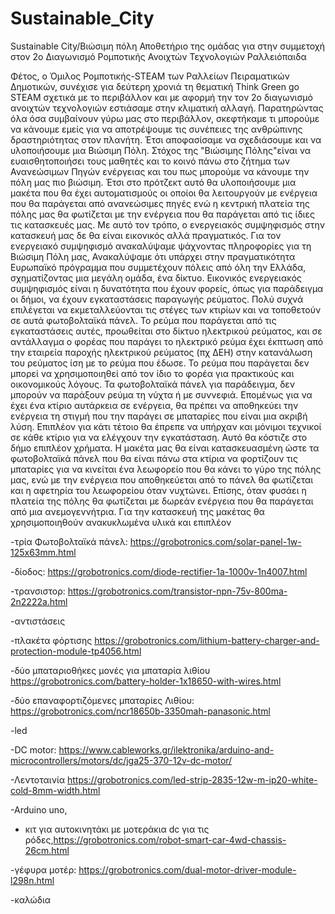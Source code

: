 # Sustainable_City
Sustainable City/Βιώσιμη πόλη
Αποθετήριο της ομάδας για στην συμμετοχή στον 2o Διαγωνισμό Ρομποτικής Ανοιχτών Τεχνολογιών 
Ραλλειόπαιδα

Φέτος, ο Όμιλος Ρομποτικής-STEAM των Ραλλείων Πειραματικών Δημοτικών, συνέχισε για δεύτερη χρονιά τη θεματική Think Green go STEAM σχετικά με το περιβάλλον και με αφορμή την τον 2ο διαγωνισμό ανοιχτών τεχνολογιών εστιάσαμε στην κλιματική αλλαγή. Παρατηρώντας όλα όσα συμβαίνουν γύρω μας στο περιβάλλον, σκεφτήκαμε τι μπορούμε να κάνουμε εμείς για να αποτρέψουμε τις συνέπειες της ανθρώπινης δραστηριότητας στον πλανήτη. 
Έτσι αποφασίσαμε να σχεδιάσουμε και να υλοποιήσουμε μια Βιώσιμη Πόλη. Στόχος της "Βιώσιμης Πόλης"είναι να ευαισθητοποιήσει τους μαθητές και το κοινό πάνω στο ζήτημα των Ανανεώσιμων Πηγών ενέργειας και του πως μπορούμε να κάνουμε την πόλη μας πιο βιώσιμη. Έτσι στο πρότζεκτ αυτό θα υλοποιήσουμε μια μακέτα που θα έχει αυτοματισμούς οι οποίοι θα λειτουργούν με ενέργεια που θα παράγεται από ανανεώσιμες πηγές ενώ η κεντρική πλατεία της πόλης μας θα φωτίζεται με την ενέργεια που θα παράγεται από τις ίδιες τις κατασκευές μας. 
Με αυτό τον τρόπο, ο ενεργειακός συμψηφισμός στην κατασκευή μας δε θα είναι εικονικός αλλά πραγματικός.
Για τον ενεργειακό συμψηφισμό ανακαλύψαμε ψάχνοντας πληροφορίες για τη Βιώσιμη Πόλη μας, Ανακαλύψαμε ότι υπάρχει στην πραγματικότητα Ευρωπαϊκό πρόγραμμα που συμμετέχουν πόλεις από όλη την Ελλάδα, σχηματίζοντας μια μεγάλη ομάδα, ένα δίκτυο. 
Εικονικός ενεργειακός συμψηφισμός είναι η δυνατότητα που έχουν φορείς, όπως για παράδειγμα οι δήμοι, να έχουν εγκαταστάσεις παραγωγής ρεύματος. Πολύ συχνά επιλέγεται να εκμεταλλεύονται τις στέγες των κτιρίων και να τοποθετούν σε αυτά φωτοβολταϊκά πάνελ. Το ρεύμα που παράγεται από τις εγκαταστάσεις αυτές, προωθείται στο δίκτυο ηλεκτρικού ρεύματος, και σε αντάλλαγμα ο φορέας που παράγει το ηλεκτρικό ρεύμα έχει έκπτωση από την εταιρεία παροχής ηλεκτρικού ρεύματος (πχ ΔΕΗ) στην κατανάλωση του ρεύματος ίση με το ρεύμα που έδωσε. 
Το ρεύμα που παράγεται δεν μπορεί να χρησιμοποιηθεί από τον ίδιο το φορέα για πρακτικούς και οικονομικούς λόγους. Τα φωτοβολταϊκά πάνελ για παράδειγμα, δεν μπορούν να παράξουν ρεύμα τη νύχτα ή με συννεφιά. Επομένως για να έχει ένα κτίριο αυτάρκεια σε ενέργεια, θα πρέπει να αποθηκεύει την ενέργεια τη στιγμή που την παράγει σε μπαταρίες που είναι μια ακριβή λύση. Επιπλέον για κάτι τέτοιο θα έπρεπε να υπήρχαν και μόνιμοι τεχνικοί σε κάθε κτίριο για να ελέγχουν την εγκατάσταση. Αυτό θα κόστιζε στο δήμο επιπλέον χρήματα.
H μακέτα μας θα είναι κατασκευασμένη ώστε τα φωτοβολταϊκά πάνελ που θα είναι πάνω στα κτίρια να φορτίζουν τις μπαταρίες για να κινείται ένα λεωφορείο που θα κάνει το γύρο της πόλης μας, ενώ με την ενέργεια που αποθηκεύεται από το πάνελ θα φωτίζεται και η αφετηρία του λεωφορείου όταν νυχτώνει.
Επίσης, όταν φυσάει η πλατεία της πόλης θα φωτίζεται με δωρεάν ενέργεια που θα παράγεται από μια ανεμογεννήτρια.
Για την κατασκευή της μακέτας θα χρησιμοποιηθούν ανακυκλωμένα υλικά και επιπλέον

-τρία Φωτοβολταϊκά πάνελ: https://grobotronics.com/solar-panel-1w-125x63mm.html

-δίοδος: https://grobotronics.com/diode-rectifier-1a-1000v-1n4007.html

-τρανσιστορ: https://grobotronics.com/transistor-npn-75v-800ma-2n2222a.html

-αντιστάσεις

-πλακέτα φόρτισης https://grobotronics.com/lithium-battery-charger-and-protection-module-tp4056.html

-δύο μπαταριοθήκες μονές για μπαταρία λιθίου https://grobotronics.com/battery-holder-1x18650-with-wires.html

-δύο επαναφορτιζόμενες μπαταρίες Λιθίου: https://grobotronics.com/ncr18650b-3350mah-panasonic.html

-led

-DC motor:  https://www.cableworks.gr/ilektronika/arduino-and-microcontrollers/motors/dc/jga25-370-12v-dc-motor/

-Λεντοταινία https://grobotronics.com/led-strip-2835-12w-m-ip20-white-cold-8mm-width.html

-Arduino uno,

- κιτ για αυτοκινητάκι με μοτεράκια dc για τις ρόδες,https://grobotronics.com/robot-smart-car-4wd-chassis-26cm.html

-γέφυρα μοτέρ: https://grobotronics.com/dual-motor-driver-module-l298n.html

-καλώδια


